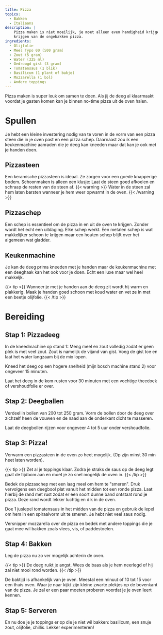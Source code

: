 ```yaml
---
title: Pizza
topics: 
  - Bakken
  - Italiaans
description: |
    Pizza maken is niet moeilijk, je moet alleen even handigheid krijgen in het maken van de deeg en het in de oven
    krijgen van de ongebakken pizza.
ingredients:
  - Olijfolie
  - Meel Typo 00 (500 gram)
  - Zout (5 gram)
  - Water (325 ml)
  - Gedroogd gist (3 gram)
  - Tomatensaus (1 blik)
  - Basilicum (1 plant of bakje)
  - Mozzarella (1 bol)
  - Andere toppings
---
```


Pizza maken is super leuk om samen te doen. Als jij de deeg al klaarmaakt voordat je gasten komen kan je binnen no-time
pizza uit de oven halen.

# Spullen

Je hebt een kleine investering nodig van te voren in de vorm van een pizza steen die in je oven past en een pizza schep.
Daarnaast zou ik een keukenmachine aanraden die je deeg kan kneeden maar dat kan je ook met je handen doen.

## Pizzasteen

Een keramische pizzasteen is ideaal. Ze zorgen voor een goede knapperige bodem.
Schoonmaken is alleen een klusje: Laat de steen goed afkoelen en schraap de resten van de steen af.
{{< warning >}} 
Water in de steen zal hem laten barsten wanneer je hem weer opwarmt in de oven.
{{< /warning >}}

## Pizzaschep

Een schep is essentieel om de pizza in en uit de oven te krijgen. Zonder wordt het echt een uitdaging.
Elke schep werkt. Een metalen schep is wat makkelijker schoon te krijgen maar een houten schep blijft over het
algemeen wat gladder.

## Keukenmachine

Je kan de deeg prima kneeden met je handen maar de keukenmachine met een deeghaak kan het ook voor je doen.
Echt een luxe maar wel heel makkeljk.

{{< tip >}}
Wanneer je met je handen aan de deeg zit wordt hij warm en plakkerig. Maak je handen goed schoon met koud water
en vet ze in met een beetje olijfolie.
{{< /tip >}}

# Bereiding

## Stap 1: Pizzadeeg

In de kneedmachine op stand 1: Meng meel en zout volledig zodat er geen plek is met veel zout. Zout is namelijk de
vijand van gist. Voeg de gist toe en laat het water langzaam bij de mix lopen.

Kneed het deeg op een hogere snelheid (mijn bosch machine stand 2) voor ongeveer 15 minuten.

Laat het deeg in de kom rusten voor 30 minuten met een vochtige theedoek of vershoudfolie er over.

## Stap 2: Deegballen

Verdeel in bollen van 200 tot 250 gram. Vorm de bollen door de deeg over zichzelf heen de vouwen en de naad aan de
onderkant dicht te masseren.

Laat de deegbollen rijzen voor ongeveer 4 tot 5 uur onder vershoudfolie.

## Stap 3: Pizza!

Verwarm een pizzasteen in de oven zo heet mogelijk. (Op zijn minst 30 min heet laten worden).

{{< tip >}}
Zet al je toppings klaar. Zodra je straks de saus op de deeg legt gaat de tijdbom aan en moet je zo snel mogelijk de
oven in.
{{< /tip >}}

Bedek de pizzaschep met een laag meel om hem te "smeren". Druk vervolgens een deegbool plat vanuit het midden tot een
ronde pizza. Laat hierbij de rand met rust zodat er een soort dunne band ontstaat rond je pizza. Deze rand wordt lekker
luchtig en dik in de oven.

Doe 1 juslepel tomatensaus in het midden van de pizza en gebruik de lepel om hem in een spiraalvorm uit te smeren. 
Je hebt niet veel saus nodig.

Versnipper mozzarella over de pizza en bedek met andere toppings die je gaat mee wil bakken zoals vlees, vis, of
paddestoelen.

## Stap 4: Bakken

Leg de pizza nu zo ver mogelijk achterin de oven. 

{{< tip >}}
De deeg ruikt je angst. Wees de baas als je hem neerlegd
of hij zal niet mooi rond worden.
{{< /tip >}}

De baktijd is afhankelijk van je oven. Meestal een minuut of 10 tot 15 voor een thuis oven. Waar je naar kijkt zijn
kleine zwarte plekjes op de bovenkant van de pizza. Je zal er een paar moeten proberen voordat je je oven leert kennen.

## Stap 5: Serveren

En nu doe je je toppings er op die je niet wil bakken: basilicum, een snuje zout, olijfolie, chillis.
Lekker experimenteren!

